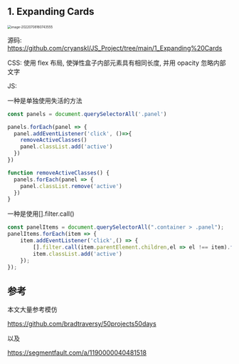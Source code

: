 ## 1. Expanding Cards

<img src="https://wuzhi-img.oss-cn-shanghai.aliyuncs.com/img/image-20220708160743555.png" alt="image-20220708160743555" style="zoom:50%;" />

源码: https://github.com/cryanskl/JS_Project/tree/main/1_Expanding%20Cards

CSS: 使用 flex 布局, 使弹性盒子内部元素具有相同长度, 并用 opacity 忽略内部文字

JS:

一种是单独使用失活的方法

```js
const panels = document.querySelectorAll('.panel')

panels.forEach(panel => {
  panel.addEventListener('click', ()=>{
    removeActiveClasses()
    panel.classList.add('active')
  })
})

function removeActiveClasses() {
  panels.forEach(panel => {
    panel.classList.remove('active')
  })
}
```

一种是使用[].filter.call()

```js
const panelItems = document.querySelectorAll(".container > .panel");
panelItems.forEach(item => {
    item.addEventListener('click',() => {
        [].filter.call(item.parentElement.children,el => el !== item).forEach(el => el.classList.remove('active'));
        item.classList.add('active')
    });
});
```

## 参考

本文大量参考模仿

https://github.com/bradtraversy/50projects50days

以及

https://segmentfault.com/a/1190000040481518

